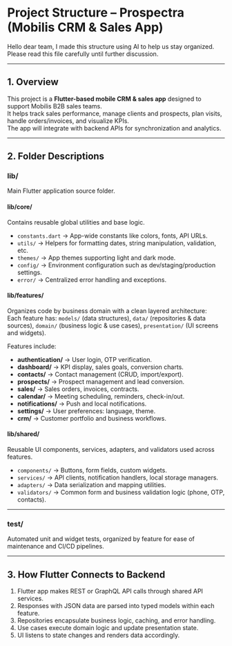 # Project Structure – Prospectra (Mobilis CRM & Sales App)

Hello dear team, I made this structure using AI to help us stay organized. Please read this file carefully until further discussion.

---

## 1. Overview

This project is a **Flutter-based mobile CRM & sales app** designed to support Mobilis B2B sales teams.  
It helps track sales performance, manage clients and prospects, plan visits, handle orders/invoices, and visualize KPIs.  
The app will integrate with backend APIs for synchronization and analytics.

---

## 2. Folder Descriptions

### lib/

Main Flutter application source folder.

#### lib/core/

Contains reusable global utilities and base logic.  
- `constants.dart` → App-wide constants like colors, fonts, API URLs.  
- `utils/` → Helpers for formatting dates, string manipulation, validation, etc.  
- `themes/` → App themes supporting light and dark mode.  
- `config/` → Environment configuration such as dev/staging/production settings.  
- `error/` → Centralized error handling and exceptions.

#### lib/features/

Organizes code by business domain with a clean layered architecture:  
Each feature has: `models/` (data structures), `data/` (repositories & data sources), `domain/` (business logic & use cases), `presentation/` (UI screens and widgets).

Features include:  
- **authentication/** → User login, OTP verification.  
- **dashboard/** → KPI display, sales goals, conversion charts.  
- **contacts/** → Contact management (CRUD, import/export).  
- **prospects/** → Prospect management and lead conversion.  
- **sales/** → Sales orders, invoices, contracts.  
- **calendar/** → Meeting scheduling, reminders, check-in/out.  
- **notifications/** → Push and local notifications.  
- **settings/** → User preferences: language, theme.  
- **crm/** → Customer portfolio and business workflows.

#### lib/shared/

Reusable UI components, services, adapters, and validators used across features.  
- `components/` → Buttons, form fields, custom widgets.  
- `services/` → API clients, notification handlers, local storage managers.  
- `adapters/` → Data serialization and mapping utilities.  
- `validators/` → Common form and business validation logic (phone, OTP, contacts).

---

### test/

Automated unit and widget tests, organized by feature for ease of maintenance and CI/CD pipelines.

---

## 3. How Flutter Connects to Backend

1. Flutter app makes REST or GraphQL API calls through shared API services.  
2. Responses with JSON data are parsed into typed models within each feature.  
3. Repositories encapsulate business logic, caching, and error handling.  
4. Use cases execute domain logic and update presentation state.  
5. UI listens to state changes and renders data accordingly.



